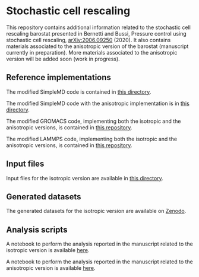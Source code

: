 # Stochastic cell rescaling

This repository contains additional information related to the stochastic cell rescaling barostat presented in Bernetti and Bussi, Pressure control using stochastic cell rescaling, [arXiv:2006.09250](https://arxiv.org/abs/2006.09250) (2020). It also contains materials associated to the anisotropic version of the barostat (manuscript currently in preparation). More materials associated to the anisotropic version will be added soon (work in progress).

## Reference implementations

The modified SimpleMD code is contained in [this directory](./simplemd).

The modified SimpleMD code with the anisotropic implementation is in [this directory](./simplemd_anisotropic).

The modified GROMACS code, implementing both the isotropic and the anisotropic versions, is contained in [this repository](https://github.com/bussilab/crescale-gromacs).

The modified LAMMPS code, implementing both the isotropic and the anisotropic versions, is contained in [this repository](https://github.com/bussilab/crescale-lammps).

## Input files

Input files for the isotropic version are available in [this directory](./input_file).

## Generated datasets

The generated datasets for the isotropic version are available on [Zenodo](https://doi.org/10.5281/zenodo.3921885).

## Analysis scripts

A notebook to perform the analysis reported in the manuscript related to the isotropic version is available [here](./Supporting_Info_figures.ipynb).

A notebook to perform the analysis reported in the manuscript related to the anisotropic version is available [here](./anisotropic).
